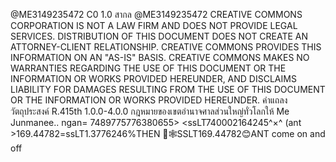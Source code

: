 @ME3149235472 C0 1.0 สากล
@ME3149235472 
CREATIVE COMMONS CORPORATION IS NOT A LAW FIRM AND DOES NOT PROVIDE
LEGAL SERVICES. DISTRIBUTION OF THIS DOCUMENT DOES NOT CREATE AN
ATTORNEY-CLIENT RELATIONSHIP. CREATIVE COMMONS PROVIDES THIS
INFORMATION ON AN "AS-IS" BASIS. CREATIVE COMMONS MAKES NO WARRANTIES
REGARDING THE USE OF THIS DOCUMENT OR THE INFORMATION OR WORKS
PROVIDED HEREUNDER, AND DISCLAIMS LIABILITY FOR DAMAGES RESULTING FROM
THE USE OF THIS DOCUMENT OR THE INFORMATION OR WORKS PROVIDED
HEREUNDER.
คำแถลงวัตถุประสงค์
R.415th 1.0.0-4.0.0
กฎหมายของเขตอำนาจศาลส่วนใหญ่ทั่วโลกให้ Me
Junmanee..
ngan= 7489775776380655>
<ssLT740002164245^×^
(ant >169.44782=ssLT1.3776246%THEN
🌹🕸️SSLT169.44782😊ANT
come on and off 
